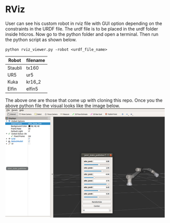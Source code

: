 # RViz

User can see his custom robot in rviz file with GUI option depending on the constraints in the URDF file.
The urdf file is to be placed in the urdf folder inside hticros. Now go to the python folder and open a terminal. Then run the python script as shown below.

```
python rviz_viewer.py -robot <urdf_file_name>
```


|    Robot      | filename      |
| ------------- | ------------- |
| Staubli       | tx160         |
| UR5           | ur5           |
| Kuka          | kr16_2        |
| Elfin         | elfin5        |

The above one are those that come up with cloning this repo. Once you the above python file the visual looks like the image below.
![rviz_viewer](https://github.com/saisriteja-kuppa/HTIC-ROS/blob/main/images/rviz_viewer.png)
